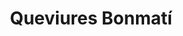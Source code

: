 ---
title: "Queviures Bonmatí"
url: /sant-julia-del-llor-i-bonmati/queviures-bonmati/
shop: supermercado
---